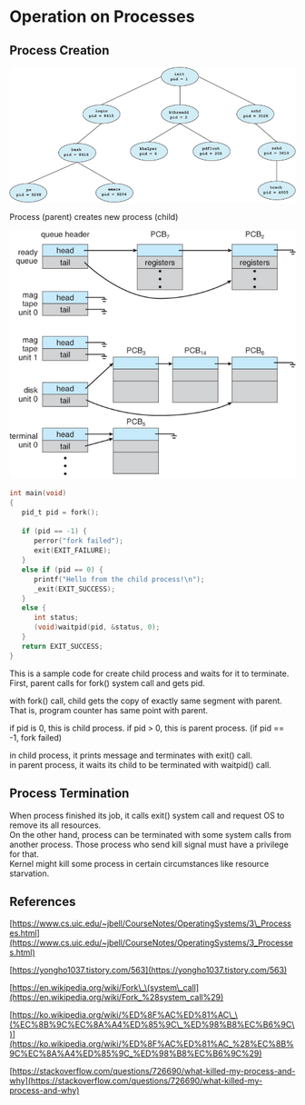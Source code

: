 # Operation on Processes

## Process Creation

![typical system process tree in linux system](../.gitbook/assets/image%20%288%29.png)

Process \(parent\) creates new process \(child\)

![](../.gitbook/assets/image%20%282%29.png)

```c
int main(void)
{
   pid_t pid = fork();

   if (pid == -1) {
      perror("fork failed");
      exit(EXIT_FAILURE);
   }
   else if (pid == 0) {
      printf("Hello from the child process!\n");
      _exit(EXIT_SUCCESS);
   }
   else {
      int status;
      (void)waitpid(pid, &status, 0);
   }
   return EXIT_SUCCESS;
}
```

This is a sample code for create child process and waits for it to terminate.  
First, parent calls for fork\(\) system call and gets pid.  
  
with fork\(\) call, child gets the copy of exactly same segment with parent. That is, program counter has same point with parent.  
  
if pid is 0, this is child process. if pid &gt; 0, this is parent process. \(if pid == -1, fork failed\)  
  
in child process, it prints message and terminates with exit\(\) call.  
in parent process, it waits its child to be terminated with waitpid\(\) call.

## Process Termination

When process finished its job, it calls exit\(\) system call and request OS to remove its all resources.  
On the other hand, process can be terminated with some system calls from another process. Those process who send kill signal must have a privilege for that.  
Kernel might kill some process in certain circumstances like resource starvation.

## References

[https://www.cs.uic.edu/~jbell/CourseNotes/OperatingSystems/3\_Processes.html](https://www.cs.uic.edu/~jbell/CourseNotes/OperatingSystems/3_Processes.html)

[https://yongho1037.tistory.com/563](https://yongho1037.tistory.com/563)

[https://en.wikipedia.org/wiki/Fork\_\(system\_call](https://en.wikipedia.org/wiki/Fork_%28system_call%29)  
  
[https://ko.wikipedia.org/wiki/%ED%8F%AC%ED%81%AC\_\(%EC%8B%9C%EC%8A%A4%ED%85%9C\_%ED%98%B8%EC%B6%9C\)](https://ko.wikipedia.org/wiki/%ED%8F%AC%ED%81%AC_%28%EC%8B%9C%EC%8A%A4%ED%85%9C_%ED%98%B8%EC%B6%9C%29)

[https://stackoverflow.com/questions/726690/what-killed-my-process-and-why](https://stackoverflow.com/questions/726690/what-killed-my-process-and-why)

